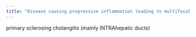 ```yaml
---
title: "Disease causing progressive inflammation leading to multifocal strictures of intra and extrahepatic bile ducts"
---
```

primary sclerosing cholangitis (mainly INTRAhepatic ducts)

